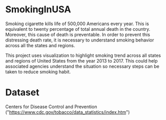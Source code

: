 # SmokingInUSA

Smoking cigarette kills life of 500,000 Americans every year. This is equivalent to twenty percentage of total annual death in the country. Moreover, this cause of death is preventable.  In order to prevent this distressing death rate, it is necessary to understand smoking behavior across all the states and regions.

This project uses visualization to highlight smoking trend across all states and regions of United States from the year 2013 to 2017. This could help associated agencies understand the situation so necessary steps can be taken to reduce smoking habit.

# Dataset

Centers for Disease Control and Prevention ("https://www.cdc.gov/tobacco/data_statistics/index.htm")
